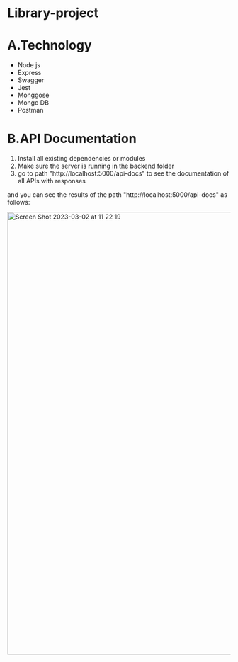 # Library-project


# A.Technology 
- Node js
- Express 
- Swagger
- Jest
- Monggose
- Mongo DB
- Postman


# B.API Documentation

1. Install all existing dependencies or modules
2. Make sure the server is running in the backend folder
3. go to path "http://localhost:5000/api-docs" to see the documentation of all APIs with responses

and you can see the results of the path "http://localhost:5000/api-docs" as follows: 

<img width="1000" alt="Screen Shot 2023-03-02 at 11 22 19" src="https://user-images.githubusercontent.com/106460262/222331551-4cc18872-739c-4d22-88d9-2e67be55fe93.png">
